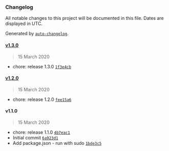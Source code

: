 ### Changelog

All notable changes to this project will be documented in this file. Dates are displayed in UTC.

Generated by [`auto-changelog`](https://github.com/CookPete/auto-changelog).

#### [v1.3.0](https://github.com-rcastino/rcastino/rai-hello1971/compare/v1.2.0...v1.3.0)

> 15 March 2020

- chore: release 1.3.0 [`1f3e4cb`](https://github.com-rcastino/rcastino/rai-hello1971/commit/1f3e4cbeff193a238b88a4d337f6279a6cc89609)

#### [v1.2.0](https://github.com-rcastino/rcastino/rai-hello1971/compare/v1.1.0...v1.2.0)

> 15 March 2020

- chore: release 1.2.0 [`fee15a6`](https://github.com-rcastino/rcastino/rai-hello1971/commit/fee15a69bf5b0ea0fa545f66d0e74c059f37c354)

#### v1.1.0

> 15 March 2020

- chore: release 1.1.0 [`4b7eac1`](https://github.com-rcastino/rcastino/rai-hello1971/commit/4b7eac15ed8b34afab383a64ce98db2ff55122fc)
- Initial commit [`6a923d1`](https://github.com-rcastino/rcastino/rai-hello1971/commit/6a923d1c446621eaed25ee461b0212eccbde4ba4)
- Add package.json - run with sudo [`1bde3c5`](https://github.com-rcastino/rcastino/rai-hello1971/commit/1bde3c5d95770f80bbf81cc43da5026f8a809e91)
